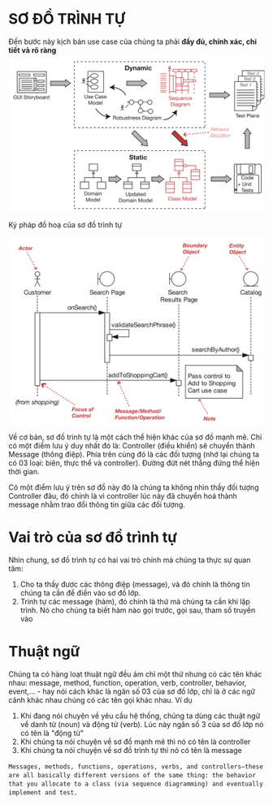 # SƠ ĐỒ TRÌNH TỰ
Đến bước này kịch bản use case của chúng ta phải **đầy đủ, chính xác, chi tiết và rõ ràng**
![Quy trình ICONIX - Sequence Diagram](/images/Sequence-Analysis.png)

Ký pháp đồ hoạ của sơ đồ trình tự

![Sequence Diagram - Notations](/images/Sequence-Diagram-Notation.png)

Về cơ bản, sơ đồ trình tự là một cách thể hiện khác của sơ đồ mạnh mẽ. Chỉ có một điểm lưu ý duy nhất đó là: Controller (điều khiển) sẽ chuyển thành Message (thông điệp). Phía trên cùng đó là các đối tượng (nhớ lại chúng ta có 03 loại: biên, thực thể và controller). Đường đứt nét thẳng đứng thể hiện thời gian. 

Có một điểm lưu ý trên sơ đồ này đó là chúng ta không nhìn thấy đối tượng Controller đâu, đó chính là vì controller lúc này đã chuyển hoá thành message nhằm trao đổi thông tin giữa các đối tượng.

# Vai trò của sơ đồ trình tự
Nhìn chung, sơ đồ trình tự có hai vai trò chính mà chúng ta thực sự quan tâm:
1. Cho ta thấy được các thông điệp (message), và đó chính là thông tin chúng ta cần để điền vào sơ đồ lớp.
2. Trình tự các message (hàm), đó chính là thứ mà chúng ta cần khi lập trình. Nó cho chúng ta biết hàm nào gọi trước, gọi sau, tham số truyền vào

# Thuật ngữ
Chúng ta có hàng loạt thuật ngữ đều ám chỉ một thứ nhưng có các tên khác nhau: message, method, function, operation, verb, controller, behavior, event,... - hay nói cách khác là ngăn số 03 của sơ đồ lớp, chỉ là ở các ngữ cảnh khác nhau chúng có các tên gọi khác nhau. Ví dụ

1. Khi đang nói chuyện về yêu cầu hệ thống, chúng ta dùng các thuật ngữ về danh từ (noun) và động từ (verb). Lúc này ngăn số 3 của sơ đồ lớp nó có tên là "động từ"
2. Khi chúng ta nói chuyện về sơ đồ mạnh mẽ thì nó có tên là controller
3. Khi chúng ta nói chuyện về sơ đồ trình tự thì nó có tên là message

``
Messages, methods, functions, operations, verbs, and controllers—these are all basically different versions of the same thing: the behavior that you allocate to a class (via sequence diagramming) and eventually implement and test.
``